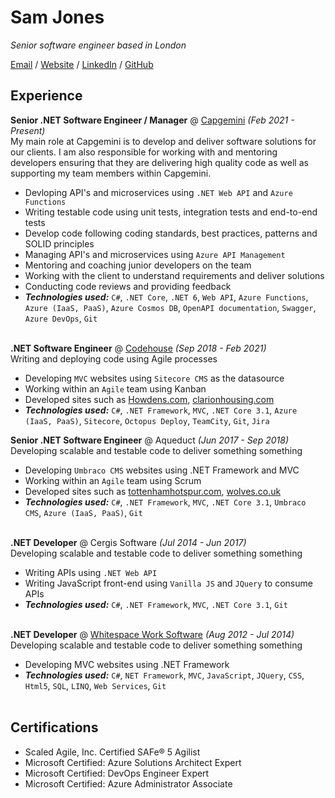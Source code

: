 # Sam Jones

_Senior software engineer based in London_

[Email](mailto:sam@smjdesign.co.uk) / [Website](https://www.makingnoexceptions.co.uk/) / [LinkedIn](https://www.linkedin.com/in/samjones00/) / [GitHub](https://github.com/samjones00/)

## Experience

**Senior .NET Software Engineer / Manager** @ [Capgemini](https://www.capgemini.com/) _(Feb 2021 - Present)_ <br>
My main role at Capgemini is to develop and deliver software solutions for our clients. I am also responsible for working with and mentoring developers ensuring that they are delivering high quality code as well as supporting my team members within Capgemini. 
  - Devloping API's and microservices using `.NET Web API` and `Azure Functions`
  - Writing testable code using unit tests, integration tests and end-to-end tests
  - Develop code following coding standards, best practices, patterns and SOLID principles
  - Managing API's and microservices using `Azure API Management`
  - Mentoring and coaching junior developers on the team
  - Working with the client to understand requirements and deliver solutions
  - Conducting code reviews and providing feedback
  - **_Technologies used:_** `C#`, `.NET Core`, `.NET 6`, `Web API`, `Azure Functions`, `Azure (IaaS, PaaS)`, `Azure Cosmos DB`, `OpenAPI documentation`, `Swagger`, `Azure DevOps`, `Git`
<br><br>

**.NET Software Engineer** @ [Codehouse](https://www.codehousegroup.com/) _(Sep 2018 - Feb 2021)_ <br>
Writing and deploying code using Agile processes
  - Developing `MVC` websites using `Sitecore CMS` as the datasource
  - Working within an `Agile` team using Kanban
  - Developed sites such as [Howdens.com](http://www.howdens.com), [clarionhousing.com](https://www.myclarionhousing.com/)
  - **_Technologies used:_** `C#`, `.NET Framework`, `MVC`, `.NET Core 3.1`, `Azure (IaaS, PaaS)`, `Sitecore`, `Octopus Deploy`, `TeamCity`, `Git`, `Jira`

**Senior .NET Software Engineer** @ Aqueduct _(Jun 2017 - Sep 2018)_ <br>
Developing scalable and testable code to deliver something something
  - Developing `Umbraco CMS` websites using .NET Framework and MVC
  - Working within an `Agile` team using Scrum
  - Developed sites such as [tottenhamhotspur.com](https://www.tottenhamhotspur.com/), [wolves.co.uk](https://www.wolves.co.uk/)
  - **_Technologies used:_** `C#`, `.NET Framework`, `MVC`, `.NET Core 3.1`, `Umbraco CMS`, `Azure (IaaS, PaaS)`, `Git`
<br><br>

**.NET Developer** @ Cergis Software _(Jul 2014 - Jun 2017)_ <br>
Developing scalable and testable code to deliver something something
  - Writing APIs using `.NET Web API`
  - Writing JavaScript front-end using `Vanilla JS` and `JQuery` to consume APIs
  - **_Technologies used:_** `C#`, `.NET Framework`, `MVC`, `.NET Core 3.1`, `Git`
<br><br>

**.NET Developer** @ [Whitespace Work Software](https://whitespacews.com/) _(Aug 2012 - Jul 2014)_ <br>
Developing scalable and testable code to deliver something something
  - Developing MVC websites using .NET Framework
  - **_Technologies used:_** `C#`, `NET Framework`, `MVC`, `JavaScript`, `JQuery`, `CSS`, `Html5`, `SQL`, `LINQ`, `Web Services`, `Git`
<br><br>

## Certifications 
* Scaled Agile, Inc. Certified SAFe® 5 Agilist
* Microsoft Certified: Azure Solutions Architect Expert
* Microsoft Certified: DevOps Engineer Expert
* Microsoft Certified: Azure Administrator Associate
